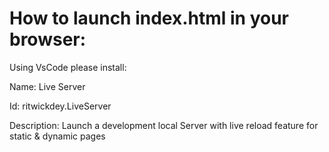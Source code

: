# How to launch index.html in your browser:

Using VsCode please install:

Name: Live Server

Id: ritwickdey.LiveServer

Description: Launch a development local Server with live reload feature for static & dynamic pages

